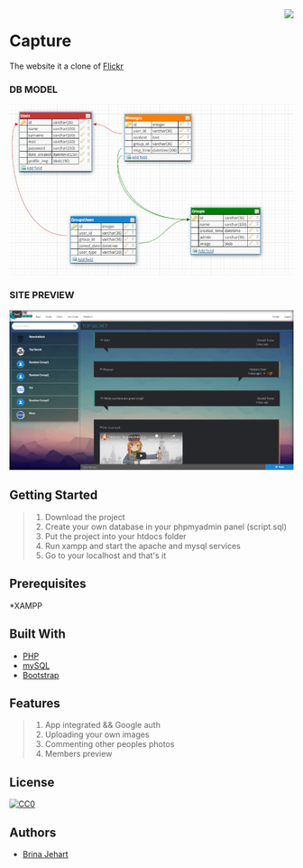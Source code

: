 <img src="https://github.com/matiassingers/awesome-readme/blob/master/icon.png" align="right" />

# Capture

The website it a clone of [Flickr](https://www.flickr.com/)

### DB MODEL
![alt text](https://github.com/JanezSedeljsak/owl-messenger/blob/master/imgs/db.png)

### SITE PREVIEW
![alt text](https://github.com/JanezSedeljsak/owl-messenger/blob/master/imgs/site.png)

## Getting Started

> 1. Download the project</br>
> 2. Create your own database in your phpmyadmin panel (script.sql)</br>
> 3. Put the project into your htdocs folder</br>
> 4. Run xampp and start the apache and mysql services</br>
> 5. Go to your localhost and that's it</br>

## Prerequisites

*XAMPP

## Built With
* [PHP](https://www.php.net/)
* [mySQL](https://www.mysql.com/)
* [Bootstrap](https://getbootstrap.com/)

## Features
> 1. App integrated && Google auth</br>
> 2. Uploading your own images</br>
> 3. Commenting other peoples photos</br>
> 4. Members preview</br>
  
## License

[![CC0](https://licensebuttons.net/p/zero/1.0/88x31.png)](https://creativecommons.org/publicdomain/zero/1.0/)

## Authors
* [Brina Jehart](https://github.com/BrinaJEHART)

